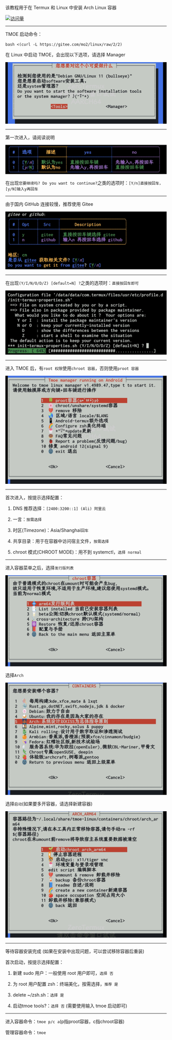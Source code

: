 该教程用于在 Termux 和 Linux 中安装 Arch Linux 容器

[![访问量](https://profile-counter.glitch.me/TimeRainStarSky-TMOE/count.svg)](https://gitee.com/mo2/linux)
***
TMOE 启动命令：
```
bash <(curl -L https://gitee.com/mo2/linux/raw/2/2)

```
在 Linux 中启动 TMOE，会出现以下选项，请选择 Manager

![1.jpg](TMOE/1.jpg)
***
第一次进入，请阅读说明

![2](TMOE/2.jpg)

在出现`您要继续吗? Do you want to continue?`之类的选项时：`[Y/n]直接按回车，[y/N]输入y再回车`
***
由于国内 GitHub 连接较慢，推荐使用 Gitee

![3](TMOE/3.jpg)
***
在出现`(Y/I/N/O/D/Z) [default=N] ?`之类的选项时：`直接按回车即可`

![4](TMOE/4.jpg)
***
进入 TMOE 后，有`root 权限`使用`chroot 容器`，否则使用`proot 容器`

![5](TMOE/5.jpg)
***
首次进入，按提示选择配置：

1. DNS 推荐选择：`[2400:3200::1] (Ali) 阿里云`

2. 一言：`按需选择`

3. 时区(Timezone)：Asia/Shanghai`回车`

4. 共享目录：用于在容器中访问宿主文件，`按需选择`

5. chroot 模式(CHROOT MODE)：用不到 systemctl，`选择 normal`
***
进入容器菜单之后，选择`发行版列表`

![6](TMOE/6.jpg)

选择`Arch`

![7](TMOE/7.jpg)

选择`启动`(如果要多开容器，请选择新建容器)

![8](TMOE/8.jpg)
***
等待容器安装完成 (如果在安装中出现问题，可以尝试移除容器后重装)

首次启动，按提示选择配置：

1. 新建 sudo 用户：一般使用 root 用户即可，`选择 否`

2. 为 root 用户配置 zsh：终端美化，按需选择，`推荐 是`

3. delete ~/zsh.sh：`选择 是`

4. 启动tmoe tools?：`选择 否` (需要使用输入 tmoe 启动即可)
***
进入容器命令：`tmoe p/c a`(p指proot容器，c指chroot容器)

管理容器命令：`tmoe`